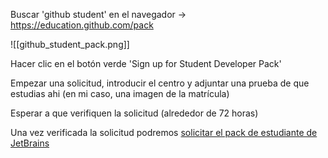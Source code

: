 Buscar 'github student' en el navegador -> https://education.github.com/pack

![[github_student_pack.png]]

Hacer clic en el botón verde 'Sign up for Student Developer Pack'

Empezar una solicitud, introducir el centro y adjuntar una prueba de que estudias ahi (en mi caso, una imagen de la matrícula)

Esperar a que verifiquen la solicitud (alrededor de 72 horas)


Una vez verificada la solicitud podremos [solicitar el pack de estudiante de JetBrains](Solicitud_JetBrains_Student)
